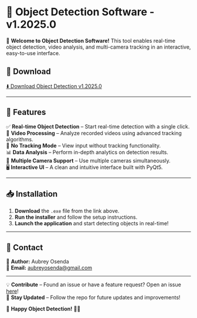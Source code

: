 # 🚀 Object Detection Software - v1.2025.0  

🎉 **Welcome to Object Detection Software!** This tool enables real-time object detection, video analysis, and multi-camera tracking in an interactive, easy-to-use interface.  

## 🔗 Download  
[⬇️ Download Object Detection v1.2025.0](https://github.com/aubreyosenda/ObjectDetection/releases/latest)  

---

## 🌟 Features  

✅ **Real-time Object Detection** – Start real-time detection with a single click.  
🎥 **Video Processing** – Analyze recorded videos using advanced tracking algorithms.  
🚫 **No Tracking Mode** – View input without tracking functionality.  
📊 **Data Analysis** – Perform in-depth analytics on detection results.  
📸 **Multiple Camera Support** – Use multiple cameras simultaneously.  
🖥️ **Interactive UI** – A clean and intuitive interface built with PyQt5.  

---

## 📥 Installation  

1. **Download** the `.exe` file from the link above.  
2. **Run the installer** and follow the setup instructions.  
3. **Launch the application** and start detecting objects in real-time!  

---

## 📧 Contact  

👤 **Author:** Aubrey Osenda  
📩 **Email:** aubreyosenda@gmail.com  

---

💡 **Contribute** – Found an issue or have a feature request? Open an issue [here](https://github.com/aubreyosenda/ObjectDetection/issues)!  
📢 **Stay Updated** – Follow the repo for future updates and improvements!  

🚀 **Happy Object Detection!** 🎯🔥
